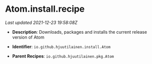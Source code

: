 # Atom.install.recipe

_Last updated 2021-12-23 19:58:08Z_

- **Description**: Downloads, packages and installs the current release version of Atom

- **Identifier**: `io.github.hjuutilainen.install.Atom`

- **Parent Recipes**: `io.github.hjuutilainen.pkg.Atom`